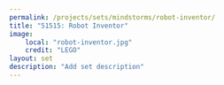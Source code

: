 ```yaml
---
permalink: /projects/sets/mindstorms/robot-inventor/
title: "51515: Robot Inventor"
image:
    local: "robot-inventor.jpg"
    credit: "LEGO"
layout: set
description: "Add set description"
---
```

